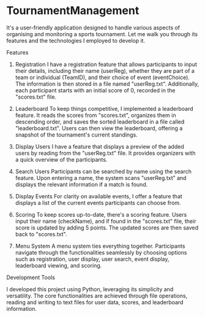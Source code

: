 # TournamentManagement
It's a user-friendly application designed to handle various aspects of organising and monitoring a sports tournament. Let me walk you through its features and the technologies I employed to develop it.

Features 

1. Registration I have a registration feature that allows participants to input their details, including their name (userReg), whether they are part of a team or individual (TeamID), and their choice of event (eventChoice). The information is then stored in a file named "userReg.txt". Additionally, each participant starts with an initial score of 0, recorded in the "scores.txt" file. 

2. Leaderboard To keep things competitive, I implemented a leaderboard feature. It reads the scores from "scores.txt", organizes them in descending order, and saves the sorted leaderboard in a file called "leaderboard.txt". Users can then view the leaderboard, offering a snapshot of the tournament's current standings. 

3. Display Users I have a feature that displays a preview of the added users by reading from the "userReg.txt" file. It provides organizers with a quick overview of the participants. 

4. Search Users Participants can be searched by name using the search feature. Upon entering a name, the system scans "userReg.txt" and displays the relevant information if a match is found. 

5. Display Events For clarity on available events, I offer a feature that displays a list of the current events participants can choose from. 

6. Scoring To keep scores up-to-date, there's a scoring feature. Users input their name (checkName), and if found in the "scores.txt" file, their score is updated by adding 5 points. The updated scores are then saved back to "scores.txt". 

7. Menu System A menu system ties everything together. Participants navigate through the functionalities seamlessly by choosing options such as registration, user display, user search, event display, leaderboard viewing, and scoring. 

Development Tools 

I developed this project using Python, leveraging its simplicity and versatility. The core functionalities are achieved through file operations, reading and writing to text files for user data, scores, and leaderboard information.

